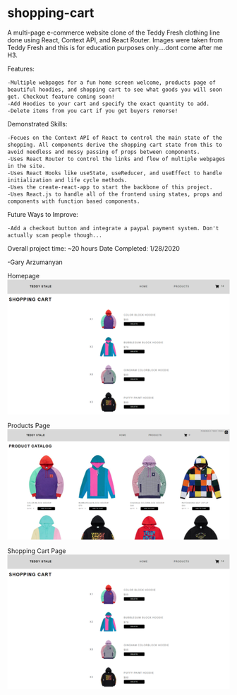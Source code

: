 # shopping-cart

A multi-page e-commerce website clone of the Teddy Fresh clothing line done using React, Context API, and React Router. Images were taken from Teddy Fresh and this is for education purposes only....dont come after me H3.

Features:

    -Multiple webpages for a fun home screen welcome, products page of beautiful hoodies, and shopping cart to see what goods you will soon get. Checkout feature coming soon!
    -Add Hoodies to your cart and specify the exact quantity to add.
    -Delete items from you cart if you get buyers remorse!

Demonstrated Skills:

    -Focues on the Context API of React to control the main state of the shopping. All components derive the shopping cart state from this to avoid needless and messy passing of props between components.
    -Uses React Router to control the links and flow of multiple webpages in the site.
    -Uses React Hooks like useState, useReducer, and useEffect to handle initialization and life cycle methods.
    -Uses the create-react-app to start the backbone of this project.
    -Uses React.js to handle all of the frontend using states, props and components with function based components.

Future Ways to Improve:

    -Add a checkout button and integrate a paypal payment system. Don't actually scam people though...

Overall project time: ~20 hours
Date Completed: 1/28/2020

-Gary Arzumanyan

Homepage
![Sample Screenshot 1](src/images/cart-page-sample-shopping-cart.png)

Products Page
![Sample Screenshot 2](/src/images/products-page-sample-shopping-cart.png)

Shopping Cart Page
![Sample Screenshot 3](https://raw.githubusercontent.com/garyarzuma/shopping-cart/main/src/images/cart-page-sample-shopping-cart.PNG)
